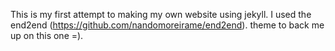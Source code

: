 This is my first attempt to making my own website using jekyll.  I used the end2end (https://github.com/nandomoreirame/end2end). theme to back me up on this one =).
